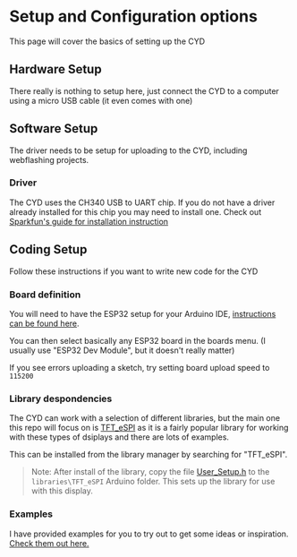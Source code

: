 # Setup and Configuration options

This page will cover the basics of setting up the CYD

## Hardware Setup

There really is nothing to setup here, just connect the CYD to a computer using a micro USB cable (it even comes with one)

## Software Setup

The driver needs to be setup for uploading to the CYD, including webflashing projects. 

### Driver

The CYD uses the CH340 USB to UART chip. If you do not have a driver already installed for this chip you may need to install one. Check out [Sparkfun's guide for installation instruction](https://learn.sparkfun.com/tutorials/how-to-install-ch340-drivers/all)

## Coding Setup

Follow these instructions if you want to write new code for the CYD

### Board definition

You will need to have the ESP32 setup for your Arduino IDE, [instructions can be found here](https://docs.espressif.com/projects/arduino-esp32/en/latest/installing.html).

You can then select basically any ESP32 board in the boards menu. (I usually use "ESP32 Dev Module", but it doesn't really matter)

If you see errors uploading a sketch, try setting board upload speed to `115200`

### Library despondencies

The CYD can work with a selection of different libraries, but the main one this repo will focus on is [TFT_eSPI](https://github.com/Bodmer/TFT_eSPI) as it is a fairly popular library for working with these types of dsiplays and there are lots of examples. 

This can be installed from the library manager by searching for "TFT_eSPI".

 > Note: After install of the library, copy the file [User_Setup.h](https://github.com/witnessmenow/ESP32-Cheap-Yellow-Display/blob/main/DisplayConfig/User_Setup.h) to the `libraries\TFT_eSPI` Arduino folder. This sets up the library for use with this display.

### Examples

I have provided examples for you to try out to get some ideas or inspiration. [Check them out here.](/examples/)
